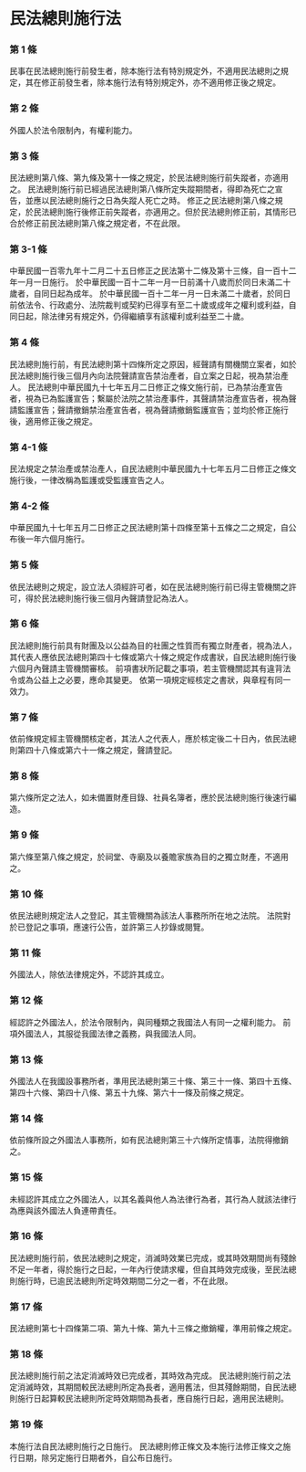 # 民法總則施行法

### 第 1 條

民事在民法總則施行前發生者，除本施行法有特別規定外，不適用民法總則之規定，其在修正前發生者，除本施行法有特別規定外，亦不適用修正後之規定。

### 第 2 條

外國人於法令限制內，有權利能力。

### 第 3 條

民法總則第八條、第九條及第十一條之規定，於民法總則施行前失蹤者，亦適用之。
民法總則施行前已經過民法總則第八條所定失蹤期間者，得即為死亡之宣告，並應以民法總則施行之日為失蹤人死亡之時。
修正之民法總則第八條之規定，於民法總則施行後修正前失蹤者，亦適用之。但於民法總則修正前，其情形已合於修正前民法總則第八條之規定者，不在此限。

### 第 3-1 條

中華民國一百零九年十二月二十五日修正之民法第十二條及第十三條，自一百十二年一月一日施行。
於中華民國一百十二年一月一日前滿十八歲而於同日未滿二十歲者，自同日起為成年。
於中華民國一百十二年一月一日未滿二十歲者，於同日前依法令、行政處分、法院裁判或契約已得享有至二十歲或成年之權利或利益，自同日起，除法律另有規定外，仍得繼續享有該權利或利益至二十歲。

### 第 4 條

民法總則施行前，有民法總則第十四條所定之原因，經聲請有關機關立案者，如於民法總則施行後三個月內向法院聲請宣告禁治產者，自立案之日起，視為禁治產人。
民法總則中華民國九十七年五月二日修正之條文施行前，已為禁治產宣告者，視為已為監護宣告；繫屬於法院之禁治產事件，其聲請禁治產宣告者，視為聲請監護宣告；聲請撤銷禁治產宣告者，視為聲請撤銷監護宣告；並均於修正施行後，適用修正後之規定。

### 第 4-1 條

民法規定之禁治產或禁治產人，自民法總則中華民國九十七年五月二日修正之條文施行後，一律改稱為監護或受監護宣告之人。

### 第 4-2 條

中華民國九十七年五月二日修正之民法總則第十四條至第十五條之二之規定，自公布後一年六個月施行。

### 第 5 條

依民法總則之規定，設立法人須經許可者，如在民法總則施行前已得主管機關之許可，得於民法總則施行後三個月內聲請登記為法人。

### 第 6 條

民法總則施行前具有財團及以公益為目的社團之性質而有獨立財產者，視為法人，其代表人應依民法總則第四十七條或第六十條之規定作成書狀，自民法總則施行後六個月內聲請主管機關審核。
前項書狀所記載之事項，若主管機關認其有違背法令或為公益上之必要，應命其變更。
依第一項規定經核定之書狀，與章程有同一效力。

### 第 7 條

依前條規定經主管機關核定者，其法人之代表人，應於核定後二十日內，依民法總則第四十八條或第六十一條之規定，聲請登記。

### 第 8 條

第六條所定之法人，如未備置財產目錄、社員名簿者，應於民法總則施行後速行編造。

### 第 9 條

第六條至第八條之規定，於祠堂、寺廟及以養贍家族為目的之獨立財產，不適用之。

### 第 10 條

依民法總則規定法人之登記，其主管機關為該法人事務所所在地之法院。
法院對於已登記之事項，應速行公告，並許第三人抄錄或閱覽。

### 第 11 條

外國法人，除依法律規定外，不認許其成立。

### 第 12 條

經認許之外國法人，於法令限制內，與同種類之我國法人有同一之權利能力。
前項外國法人，其服從我國法律之義務，與我國法人同。

### 第 13 條

外國法人在我國設事務所者，準用民法總則第三十條、第三十一條、第四十五條、第四十六條、第四十八條、第五十九條、第六十一條及前條之規定。

### 第 14 條

依前條所設之外國法人事務所，如有民法總則第三十六條所定情事，法院得撤銷之。

### 第 15 條

未經認許其成立之外國法人，以其名義與他人為法律行為者，其行為人就該法律行為應與該外國法人負連帶責任。

### 第 16 條

民法總則施行前，依民法總則之規定，消滅時效業已完成，或其時效期間尚有殘餘不足一年者，得於施行之日起，一年內行使請求權，但自其時效完成後，至民法總則施行時，已逾民法總則所定時效期間二分之一者，不在此限。

### 第 17 條

民法總則第七十四條第二項、第九十條、第九十三條之撤銷權，準用前條之規定。

### 第 18 條

民法總則施行前之法定消滅時效已完成者，其時效為完成。
民法總則施行前之法定消滅時效，其期間較民法總則所定為長者，適用舊法，但其殘餘期間，自民法總則施行日起算較民法總則所定時效期間為長者，應自施行日起，適用民法總則。

### 第 19 條

本施行法自民法總則施行之日施行。
民法總則修正條文及本施行法修正條文之施行日期，除另定施行日期者外，自公布日施行。
